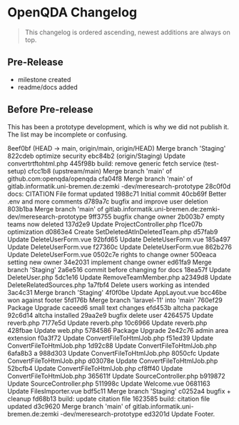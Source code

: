 # OpenQDA Changelog

> This changelog is ordered ascending, newest additions are always on top.

## Pre-Release
- milestone created
- readme/docs added

## Before Pre-release

This has been a prototype development, which is why we did not publish it.
The list may be incomplete or confusing.

8eef0bf (HEAD -> main, origin/main, origin/HEAD) Merge branch 'Staging'
822cdeb optimize security
ebc84b2 (origin/Staging) Update convertrtftohtml.php
445f98b build: remove generic fetch service (test-setup)
cfcc1b8 (upstream/main) Merge branch 'main' of github.com:openqda/openqda
cfa04f8 Merge branch 'main' of gitlab.informatik.uni-bremen.de:zemki -dev/meresearch-prototype
28c0f0d docs: CITATION File format updated
1988c71 Initial commit
40cb69f Better .env and more comments
d789a7c bugfix and improve user deletion
803b1ba Merge branch 'main' of gitlab.informatik.uni-bremen.de:zemki-dev/meresearch-prototype
9ff3755 bugfix change owner
2b003b7 empty teams now deleted
137d2e9 Update ProjectController.php
f1ce07b optimization
d0863e4 Create SetDeletedAtInDeletedTeam.php
d57fab9 Update DeleteUserForm.vue
92bfd65 Update DeleteUserForm.vue
185a497 Update DeleteUserForm.vue
f27360c Update DeleteUserForm.vue
862b276 Update DeleteUserForm.vue
0502c7e rights to change owner
500eaca setting new owner
34e2031 implement change owner
ed61fa9 Merge branch 'Staging'
2a6e516 commit before changing for docs
18ea57f Update DeleteUser.php
5dc1e16 Update RemoveTeamMember.php
a2349d8 Update DeleteRelatedSources.php
1a7fbf4 Delete users working as intended
3ac4c31 Merge branch 'Staging'
4f0f0be Update AppLayout.vue
bcc46be won against footer
5fd176b Merge branch 'laravel-11' into 'main'
760ef29 Package Upgrade
caceed6 small text changes
efd453b altcha package
92c6d14 altcha installed
29aa2e9 bugfix delete user
4264575 Update reverb.php
7177e5d Update reverb.php
10c6966 Update reverb.php
428fbae Update web.php
5784586 Package Upgrade
2e42c76 admin area extension
f0a3f72 Update ConvertFileToHtmlJob.php
f51ed39 Update ConvertFileToHtmlJob.php
1d92c88 Update ConvertFileToHtmlJob.php
6afa8b3 a
988d303 Update ConvertFileToHtmlJob.php
8050cfc Update ConvertFileToHtmlJob.php
d03078e Update ConvertFileToHtmlJob.php
52bcfb4 Update ConvertFileToHtmlJob.php
cf8ff40 Update ConvertFileToHtmlJob.php
365611f Update SourceController.php
b919872 Update SourceController.php
511998c Update Welcome.vue
0681163 Update FilesImporter.vue
bdf5c11 Merge branch 'Staging'
c0252a4 bugfix + cleanup
fd68b13 build: update citation file
1623585 build: citation file updated
d3c9620 Merge branch 'main' of gitlab.informatik.uni-bremen.de:zemki -dev/meresearch-prototype
ed3201d Update Footer.